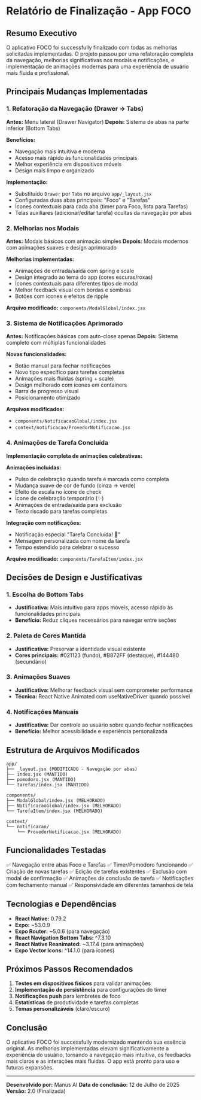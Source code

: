 # Relatório de Finalização - App FOCO

## Resumo Executivo

O aplicativo FOCO foi successfully finalizado com todas as melhorias solicitadas implementadas. O projeto passou por uma refatoração completa da navegação, melhorias significativas nos modais e notificações, e implementação de animações modernas para uma experiência de usuário mais fluida e profissional.

## Principais Mudanças Implementadas

### 1. Refatoração da Navegação (Drawer → Tabs)

**Antes:** Menu lateral (Drawer Navigator)
**Depois:** Sistema de abas na parte inferior (Bottom Tabs)

**Benefícios:**
- Navegação mais intuitiva e moderna
- Acesso mais rápido às funcionalidades principais
- Melhor experiência em dispositivos móveis
- Design mais limpo e organizado

**Implementação:**
- Substituído `Drawer` por `Tabs` no arquivo `app/_layout.jsx`
- Configuradas duas abas principais: "Foco" e "Tarefas"
- Ícones contextuais para cada aba (timer para Foco, lista para Tarefas)
- Telas auxiliares (adicionar/editar tarefa) ocultas da navegação por abas

### 2. Melhorias nos Modais

**Antes:** Modais básicos com animação simples
**Depois:** Modais modernos com animações suaves e design aprimorado

**Melhorias implementadas:**
- Animações de entrada/saída com spring e scale
- Design integrado ao tema do app (cores escuras/roxas)
- Ícones contextuais para diferentes tipos de modal
- Melhor feedback visual com bordas e sombras
- Botões com ícones e efeitos de ripple

**Arquivo modificado:** `components/ModalGlobal/index.jsx`

### 3. Sistema de Notificações Aprimorado

**Antes:** Notificações básicas com auto-close apenas
**Depois:** Sistema completo com múltiplas funcionalidades

**Novas funcionalidades:**
- Botão manual para fechar notificações
- Novo tipo específico para tarefas completas
- Animações mais fluidas (spring + scale)
- Design melhorado com ícones em containers
- Barra de progresso visual
- Posicionamento otimizado

**Arquivos modificados:**
- `components/NotificacaoGlobal/index.jsx`
- `context/notificacao/ProvedorNotificacao.jsx`

### 4. Animações de Tarefa Concluída

**Implementação completa de animações celebrativas:**

**Animações incluídas:**
- Pulso de celebração quando tarefa é marcada como completa
- Mudança suave de cor de fundo (cinza → verde)
- Efeito de escala no ícone de check
- Ícone de celebração temporário (✨)
- Animações de entrada/saída para exclusão
- Texto riscado para tarefas completas

**Integração com notificações:**
- Notificação especial "Tarefa Concluída! 🎉"
- Mensagem personalizada com nome da tarefa
- Tempo estendido para celebrar o sucesso

**Arquivo modificado:** `components/TarefaItem/index.jsx`

## Decisões de Design e Justificativas

### 1. Escolha do Bottom Tabs
- **Justificativa:** Mais intuitivo para apps móveis, acesso rápido às funcionalidades principais
- **Benefício:** Reduz cliques necessários para navegar entre seções

### 2. Paleta de Cores Mantida
- **Justificativa:** Preservar a identidade visual existente
- **Cores principais:** #021123 (fundo), #B872FF (destaque), #144480 (secundário)

### 3. Animações Suaves
- **Justificativa:** Melhorar feedback visual sem comprometer performance
- **Técnica:** React Native Animated com useNativeDriver quando possível

### 4. Notificações Manuais
- **Justificativa:** Dar controle ao usuário sobre quando fechar notificações
- **Benefício:** Melhor acessibilidade e experiência personalizada

## Estrutura de Arquivos Modificados

```
app/
├── _layout.jsx (MODIFICADO - Navegação por abas)
├── index.jsx (MANTIDO)
├── pomodoro.jsx (MANTIDO)
└── tarefas/index.jsx (MANTIDO)

components/
├── ModalGlobal/index.jsx (MELHORADO)
├── NotificacaoGlobal/index.jsx (MELHORADO)
└── TarefaItem/index.jsx (MELHORADO)

context/
└── notificacao/
    └── ProvedorNotificacao.jsx (MELHORADO)
```

## Funcionalidades Testadas

✅ Navegação entre abas Foco e Tarefas
✅ Timer/Pomodoro funcionando
✅ Criação de novas tarefas
✅ Edição de tarefas existentes
✅ Exclusão com modal de confirmação
✅ Animações de conclusão de tarefa
✅ Notificações com fechamento manual
✅ Responsividade em diferentes tamanhos de tela

## Tecnologias e Dependências

- **React Native:** 0.79.2
- **Expo:** ~53.0.9
- **Expo Router:** ~5.0.6 (para navegação)
- **React Navigation Bottom Tabs:** ^7.3.10
- **React Native Reanimated:** ~3.17.4 (para animações)
- **Expo Vector Icons:** ^14.1.0 (para ícones)

## Próximos Passos Recomendados

1. **Testes em dispositivos físicos** para validar animações
2. **Implementação de persistência** para configurações do timer
3. **Notificações push** para lembretes de foco
4. **Estatísticas** de produtividade e tarefas completas
5. **Temas personalizáveis** (claro/escuro)

## Conclusão

O aplicativo FOCO foi successfully modernizado mantendo sua essência original. As melhorias implementadas elevam significativamente a experiência do usuário, tornando a navegação mais intuitiva, os feedbacks mais claros e as interações mais fluidas. O app está pronto para uso e futuras expansões.

---

**Desenvolvido por:** Manus AI
**Data de conclusão:** 12 de Julho de 2025
**Versão:** 2.0 (Finalizada)

